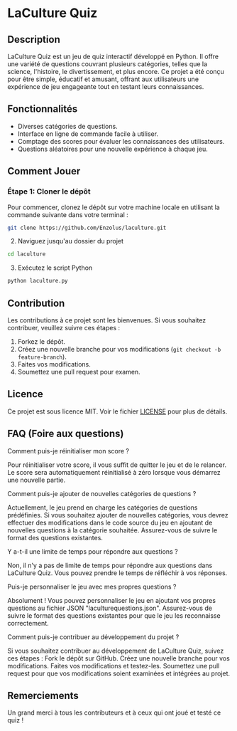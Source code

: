 # LaCulture Quiz

## Description
LaCulture Quiz est un jeu de quiz interactif développé en Python. Il offre une variété de questions couvrant plusieurs catégories, telles que la science, l'histoire, le divertissement, et plus encore. Ce projet a été conçu pour être simple, éducatif et amusant, offrant aux utilisateurs une expérience de jeu engageante tout en testant leurs connaissances.

## Fonctionnalités
- Diverses catégories de questions.
- Interface en ligne de commande facile à utiliser.
- Comptage des scores pour évaluer les connaissances des utilisateurs.
- Questions aléatoires pour une nouvelle expérience à chaque jeu.

## Comment Jouer

### Étape 1: Cloner le dépôt
Pour commencer, clonez le dépôt sur votre machine locale en utilisant la commande suivante dans votre terminal :

```bash
git clone https://github.com/Enzolus/laculture.git
```

2. Naviguez jusqu'au dossier du projet

```bash
cd laculture
```

3. Exécutez le script Python

```bash
python laculture.py
```

    
## Contribution
Les contributions à ce projet sont les bienvenues. Si vous souhaitez contribuer, veuillez suivre ces étapes :
1. Forkez le dépôt.
2. Créez une nouvelle branche pour vos modifications (`git checkout -b feature-branch`).
3. Faites vos modifications.
4. Soumettez une pull request pour examen.

## Licence
Ce projet est sous licence MIT. Voir le fichier [LICENSE](LICENSE) pour plus de détails.

## FAQ (Foire aux questions)

Comment puis-je réinitialiser mon score ?

Pour réinitialiser votre score, il vous suffit de quitter le jeu et de le relancer. Le score sera automatiquement réinitialisé à zéro lorsque vous démarrez une nouvelle partie.

Comment puis-je ajouter de nouvelles catégories de questions ?

Actuellement, le jeu prend en charge les catégories de questions prédéfinies. Si vous souhaitez ajouter de nouvelles catégories, vous devrez effectuer des modifications dans le code source du jeu en ajoutant de nouvelles questions à la catégorie souhaitée. Assurez-vous de suivre le format des questions existantes.

Y a-t-il une limite de temps pour répondre aux questions ?

Non, il n'y a pas de limite de temps pour répondre aux questions dans LaCulture Quiz. Vous pouvez prendre le temps de réfléchir à vos réponses.

Puis-je personnaliser le jeu avec mes propres questions ?

Absolument ! Vous pouvez personnaliser le jeu en ajoutant vos propres questions au fichier JSON "laculturequestions.json". Assurez-vous de suivre le format des questions existantes pour que le jeu les reconnaisse correctement.

Comment puis-je contribuer au développement du projet ?

Si vous souhaitez contribuer au développement de LaCulture Quiz, suivez ces étapes :
Fork le dépôt sur GitHub.
Créez une nouvelle branche pour vos modifications.
Faites vos modifications et testez-les.
Soumettez une pull request pour que vos modifications soient examinées et intégrées au projet.

## Remerciements
Un grand merci à tous les contributeurs et à ceux qui ont joué et testé ce quiz !
